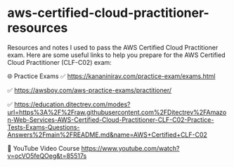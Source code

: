 # aws-certified-cloud-practitioner-resources
Resources and notes I used to pass the AWS Certified Cloud Practitioner exam.
Here are some useful links to help you prepare for the AWS Certified Cloud Practitioner (CLF-C02) exam:

🌐 Practice Exams
✅ https://kananinirav.com/practice-exam/exams.html

✅ https://awsboy.com/aws-practice-exams/practitioner/

✅ https://education.ditectrev.com/modes?url=https%3A%2F%2Fraw.githubusercontent.com%2FDitectrev%2FAmazon-Web-Services-AWS-Certified-Cloud-Practitioner-CLF-C02-Practice-Tests-Exams-Questions-Answers%2Fmain%2FREADME.md&name=AWS+Certified+CLF-C02

🎥 YouTube Video Course
https://www.youtube.com/watch?v=ocVO5feQOeg&t=85517s

